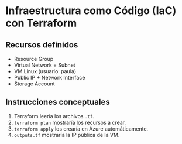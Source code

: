 # Infraestructura como Código (IaC) con Terraform

## Recursos definidos
- Resource Group
- Virtual Network + Subnet
- VM Linux (usuario: paula)
- Public IP + Network Interface
- Storage Account

## Instrucciones conceptuales
1. Terraform leería los archivos `.tf`.
2. `terraform plan` mostraría los recursos a crear.
3. `terraform apply` los crearía en Azure automáticamente.
4. `outputs.tf` mostraría la IP pública de la VM.

